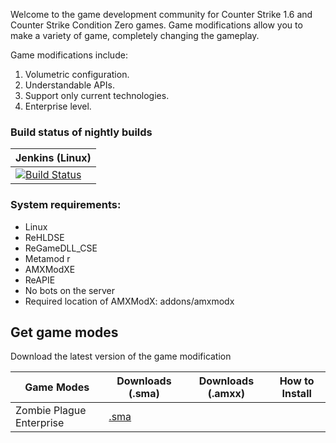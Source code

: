 Welcome to the game development community for Counter Strike 1.6 and Counter Strike Condition Zero games.
Game modifications allow you to make a variety of game, completely changing the gameplay.

Game modifications include:
1. Volumetric configuration.
2. Understandable APIs.
3. Support only current technologies.
3. Enterprise level.

### Build status of nightly builds

| Jenkins (Linux)
|:-----------------------------------------
| [![Build Status](https://build.ckcorp.ru/job/CK-AMXX-MODES-ZPE/badge/icon)](https://build.ckcorp.ru/job/CK-AMXX-MODES-ZPE/)

### System requirements: ###

- Linux
- ReHLDSE
- ReGameDLL_CSE
- Metamod r
- AMXModXE
- ReAPIE
- No bots on the server
- Required location of AMXModX: addons/amxmodx

## Get game modes
Download the latest version of the game modification

| Game Modes                        | Downloads (.sma)      | Downloads (.amxx)   | How to Install     |
| -------------------------------------------| ------------------------| ----------------------|  ------------------------------|
| Zombie Plague Enterprise                | [.sma][zpe.sma]    |  |   |

[zpe.sma]: https://build.ckcorp.ru/job/CK-AMXX-MODES-ZPE/lastSuccessfulBuild/artifact/zombie_plague_enterprise/*zip*/zombie_plague_enterprise.zip